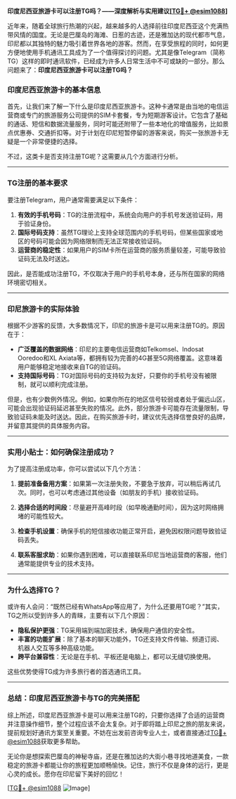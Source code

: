 **印度尼西亚旅游卡可以注册TG吗？——深度解析与实用建议[[TG💪+ @esim1088](https://t.me/s/esim1088)]**

近年来，随着全球旅行热潮的兴起，越来越多的人选择前往印度尼西亚这个充满热带风情的国度。无论是巴厘岛的海滩、日惹的古迹，还是雅加达的现代都市气息，印尼都以其独特的魅力吸引着世界各地的游客。然而，在享受旅程的同时，如何更方便地使用手机通讯工具成为了一个值得探讨的问题。尤其是像Telegram（简称TG）这样的即时通讯软件，已经成为许多人日常生活中不可或缺的一部分。那么问题来了：**印度尼西亚旅游卡可以注册TG吗？**

### 印度尼西亚旅游卡的基本信息

首先，让我们来了解一下什么是印度尼西亚旅游卡。这种卡通常是由当地的电信运营商或专门的旅游服务公司提供的SIM卡套餐，专为短期游客设计。它包含了基础的通话、短信和数据流量服务，同时可能还附带了一些本地化的增值服务，比如景点优惠券、交通折扣等。对于计划在印尼短暂停留的游客来说，购买一张旅游卡无疑是一个非常便捷的选择。

不过，这类卡是否支持注册TG呢？这需要从几个方面进行分析。

---

### TG注册的基本要求

要注册Telegram，用户通常需要满足以下条件：

1. **有效的手机号码**：TG的注册流程中，系统会向用户的手机号发送验证码，用于验证身份。
2. **国际号码支持**：虽然TG理论上支持全球范围内的手机号码，但某些国家或地区的号码可能会因为网络限制而无法正常接收验证码。
3. **运营商的稳定性**：如果用户的SIM卡所在运营商的服务质量较差，可能导致验证码无法及时送达。

因此，是否能成功注册TG，不仅取决于用户的手机号本身，还与所在国家的网络环境密切相关。

---

### 印尼旅游卡的实际体验

根据不少游客的反馈，大多数情况下，印尼的旅游卡是可以用来注册TG的。原因在于：

- **广泛覆盖的数据网络**：印尼的主要电信运营商如Telkomsel、Indosat Ooredoo和XL Axiata等，都拥有较为完善的4G甚至5G网络覆盖。这意味着用户能够稳定地接收来自TG的验证码。
- **支持国际号码**：TG对国际号码的支持较为友好，只要你的手机号没有被限制，就可以顺利完成注册。

但是，也有少数例外情况。例如，如果你所在的地区信号较弱或者处于偏远山区，可能会出现验证码延迟甚至失败的情况。此外，部分旅游卡可能存在流量限制，导致验证码未能及时送达。因此，在购买旅游卡时，建议优先选择信誉良好的品牌，并留意其提供的具体服务内容。

---

### 实用小贴士：如何确保注册成功？

为了提高注册成功率，你可以尝试以下几个方法：

1. **提前准备备用方案**：如果第一次注册失败，不要急于放弃，可以稍后再试几次。同时，也可以考虑通过其他设备（如朋友的手机）接收验证码。
   
2. **选择合适的时间段**：尽量避开高峰时段（如早晚通勤时间），因为这时网络拥堵的可能性较大。

3. **检查手机设置**：确保手机的短信接收功能正常开启，避免因权限问题导致验证码丢失。

4. **联系客服求助**：如果你遇到困难，可以直接联系印尼当地运营商的客服，他们通常能提供专业的技术支持。

---

### 为什么选择TG？

或许有人会问：“既然已经有WhatsApp等应用了，为什么还要用TG呢？”其实，TG之所以受到许多人的青睐，主要有以下几个原因：

- **隐私保护更强**：TG采用端到端加密技术，确保用户通信的安全性。
- **丰富的功能扩展**：除了基本的聊天功能外，TG还支持文件传输、频道订阅、机器人交互等多种高级功能。
- **跨平台兼容性**：无论是在手机、平板还是电脑上，都可以无缝切换使用。

这些优势使得TG成为许多旅行者的首选通讯工具。

---

### 总结：印度尼西亚旅游卡与TG的完美搭配

综上所述，印度尼西亚旅游卡是可以用来注册TG的，只要你选择了合适的运营商并注意操作细节，整个过程应该不会太复杂。对于即将踏上印尼之旅的朋友来说，提前规划好通讯方案至关重要。不妨在出发前咨询专业人士，或者直接通过[TG💪+ @esim1088](https://t.me/s/esim1088)获取更多帮助。

无论你是想探索巴厘岛的神秘寺庙，还是在雅加达的大街小巷寻找地道美食，一款稳定的旅游卡都能让你的旅程更加顺畅愉快。记住，旅行不仅是身体的远行，更是心灵的成长。愿你在印尼留下美好的回忆！

[[TG💪+ @esim1088](https://t.me/s/esim1088) ![Image](https://i.postimg.cc/4NQfJmqS/Snipaste-2025-05-13-00-14-12.png)]
